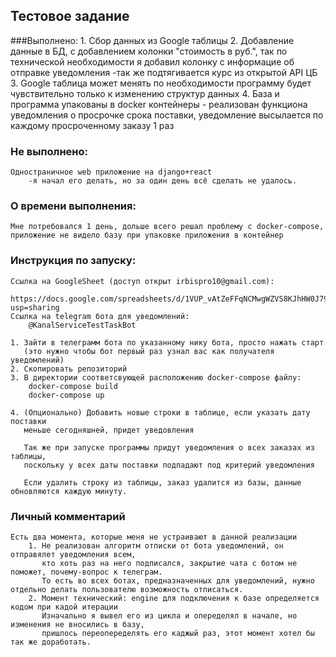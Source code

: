## Тестовое задание

###Выполнено:
    1. Сбор данных из Google таблицы
    2. Добавление данные в БД, с добавлением колонки "стоимость в руб.", 
    так по технической необходимости я добавил колонку с информацие об отправке уведомления
        -так же подтягивается курс из открытой API ЦБ
    3. Google таблица может менять по необходимости программу будет чувствительно только к изменению структур данных
    4. База и программа упакованы в docker контейнеры
        - реализован функциона уведомления о просрочке срока поставки, 
          уведомление высылается по каждому просроченному заказу 1 раз
          
### Не выполнено:
    Одностраничное web приложение на django+react
        -я начал его делать, но за один день всё сделать не удалось.
        
### О времени выполнения:
    Мне потребовался 1 день, дольше всего решал проблему с docker-compose, 
    приложение не видело базу при упаковке приложения в контейнер
    
### Инструкция по запуску:
    Ссылка на GoogleSheet (доступ открыт irbispro10@gmail.com):
        https://docs.google.com/spreadsheets/d/1VUP_vAtZeFFqNCMwgWZVS8KJhHW0J79u1fYLVFjFiqw/edit?usp=sharing
    Ссылка на telegram бота для уведомлений:
        @KanalServiceTestTaskBot
        
    1. Зайти в телеграмм бота по указанному нику бота, просто нажать старт 
       (это нужно чтобы бот первый раз узнал вас как получателя уведомлений)
    2. Скопировать репозиторий 
    3. В директории соответсвующей расположению docker-compose файлу:
        docker-compose build
        docker-compose up
        
    4. (Опционально) Добавить новые строки в таблице, если указать дату поставки 
       меньше сегодняшней, придет уведовления
       
       Так же при запуске программы придут уведомления о всех заказах из таблицы, 
       поскольку у всех даты поставки подпадают под критерий уведомления
       
       Если удалить строку из таблицы, заказ удалится из базы, данные обновляются каждую минуту.
       
### Личный комментарий
    Есть два момента, которые меня не устраивают в данной реализации
        1. Не реализован алгоритм отписки от бота уведомлений, он отправялет уведомления всем, 
           кто хоть раз на него подписался, закрытие чата с ботом не поможет, почему-вопрос к телеграм.
           То есть во всех ботах, предназначенных для уведомлений, нужно отдельно делать пользователю возможность отписаться.
        2. Момент технический: engine для подключения к базе определяется кодом при кадой итерации
           Изначально я вывел его из цикла и опеределял в начале, но изменения не вносились в базу, 
           пришлось переопеределять его каджый раз, этот момент хотел бы так же доработать.
